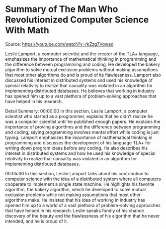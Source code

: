 # Summary of The Man Who Revolutionized Computer Science With Math

Source: https://youtube.com/watch?v=rkZzg7Vowao

Leslie Lamport, a computer scientist and the creator of the TLA+ language, emphasizes the importance of mathematical thinking in programming and the difference between programming and coding. He developed the bakery algorithm to solve mutual exclusion problems without making assumptions that most other algorithms do and is proud of its flawlessness. Lamport also discussed his interest in distributed systems and used his knowledge of special relativity to realize that causality was violated in an algorithm for implementing distributed databases. He believes that working in industry has opened him up to a vast plethora of problem-solving approaches that have helped in his research.

Detail Summary: 
00:00:00
In this section, Leslie Lamport, a computer scientist who started as a programmer, explains that he didn't realize he was a computer scientist until he published enough papers. He explains the importance of proving algorithms and the difference between programming and coding, saying programming involves mental effort while coding is just typing. Lamport emphasizes the importance of mathematical thinking in programming and discusses the development of his language TLA+ for writing down program ideas before any coding. He also describes his interest in distributed systems and how he used his knowledge of special relativity to realize that causality was violated in an algorithm for implementing distributed databases.

00:05:00
In this section, Leslie Lamport talks about his contribution to computer science with the idea of a distributed system where all computers cooperate to implement a single state machine. He highlights his favorite algorithm, the bakery algorithm, which he developed to solve mutual exclusion problems while not making assumptions that most other algorithms make. He insisted that his idea of working in industry has opened him up to a world of a vast plethora of problem-solving approaches that have helped in his research. Leslie speaks fondly of his chance discovery of the beauty and the flawlessness of his algorithm that he never intended, and he is proud of it.

